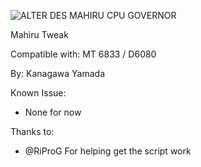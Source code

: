 ![ALTER DES  MAHIRU CPU   GOVERNOR](https://github.com/user-attachments/assets/4d8e7869-a76d-434f-af1f-ec024a688e5e)

Mahiru Tweak

Compatible with: MT 6833 / D6080

By: Kanagawa Yamada

Known Issue:

- None for now

Thanks to:

- @RiProG For helping get the script work
